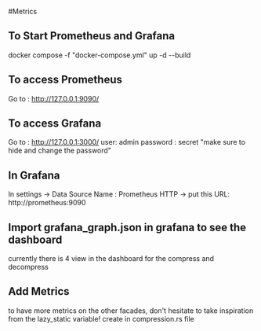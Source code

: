 


#Metrics

## To Start Prometheus and Grafana

docker compose -f "docker-compose.yml" up -d --build

## To access Prometheus

Go to : http://127.0.0.1:9090/

## To access Grafana

Go to : http://127.0.0.1:3000/
user: admin
password : secret 
"make sure to hide and change the password"

## In Grafana

In settings -> Data Source
Name : Prometheus
HTTP ->  put this URL: http://prometheus:9090

## Import grafana_graph.json in grafana to see the dashboard

currently there is 4 view in the dashboard for the compress and decompress 

## Add Metrics

to have more metrics on the other facades, don't hesitate to take inspiration from the lazy_static variable! create in compression.rs file


